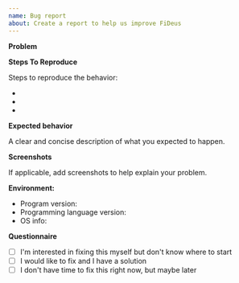 ```yaml
---
name: Bug report
about: Create a report to help us improve FiDeus
---
```


**Problem**

<!-- A clear and concise description of what the bug is. -->

**Steps To Reproduce**

Steps to reproduce the behavior:

-
-
-

**Expected behavior**

A clear and concise description of what you expected to happen.

**Screenshots**

If applicable, add screenshots to help explain your problem.

**Environment:**
- Program version: <type your version>
- Programming language version: <type your version>
- OS info: <type info about your operating system and its architecture>

**Questionnaire**
<!-- If you feel up to the challenge, please check one of the boxes below: -->
- [ ] I'm interested in fixing this myself but don't know where to start
- [ ] I would like to fix and I have a solution
- [ ] I don't have time to fix this right now, but maybe later